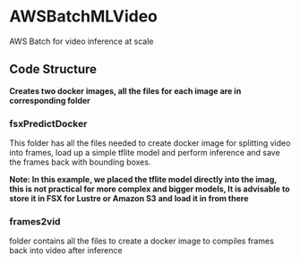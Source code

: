# AWSBatchMLVideo
AWS Batch for video inference at scale

## Code Structure 

**Creates two docker images, all the files for each image are in corresponding folder**

### fsxPredictDocker
This folder has all the files needed to create docker image for splitting video into frames, load up a simple tflite model and perform inference and save the frames back with bounding boxes.

**Note: In this example, we placed the tflite model directly into the imag, this is not practical for more complex and bigger models, It is advisable to store it in FSX for Lustre or Amazon S3 and load it in from there**


### frames2vid

folder contains all the files to create a docker image to compiles frames back into video after inference
